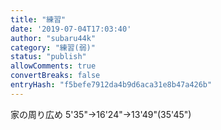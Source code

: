```yaml
---
title: "練習"
date: '2019-07-04T17:03:40'
author: "subaru44k"
category: "練習(弱)"
status: "publish"
allowComments: true
convertBreaks: false
entryHash: "f5befe7912da4b9d6aca31e8b47a426b"
---
```

家の周り広め
5'35"→16'24"→13'49"(35'45")
